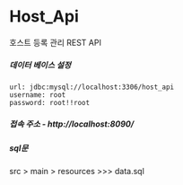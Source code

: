 # Host_Api
호스트 등록 관리 REST API 

##### 데이터 베이스 설정
    url: jdbc:mysql://localhost:3306/host_api
    username: root
    password: root!!root

##### 접속 주소 - http://localhost:8090/

##### sql문
src > main > resources >>> data.sql
